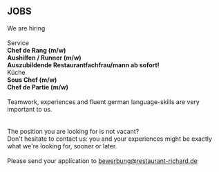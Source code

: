 ## JOBS

We are hiring  
<br>
Service  
**Chef de Rang (m/w)**  
**Aushilfen / Runner (m/w)**  
**Auszubildende Restaurantfachfrau/mann ab sofort!** 
<br>
Küche  
**Sous Chef (m/w)**  
**Chef de Partie (m/w)**   
<br>
Teamwork, experiences and fluent german language-skills are very important to us.  
<br>
<br>
The position you are looking for is not vacant?  
Don't hesitate to contact us: you and your experiences might be exactly
what we're looking for, sooner or later. 
<br>
<br>
Please send your application to
<u>[bewerbung@restaurant-richard.de](mailto:bewerbung@restaurant-richard.de)</u>
